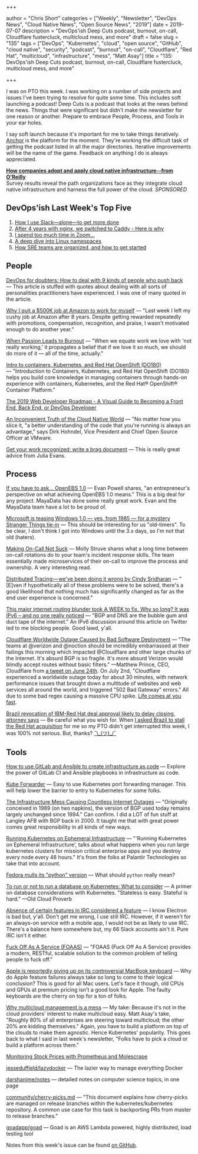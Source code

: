 +++

author = "Chris Short"
categories = ["Weekly", "Newsletter", "DevOps News", "Cloud Native News", "Open Source News", "2019"]
date = 2019-07-07
description = "DevOps'ish Deep Cuts podcast, burnout, on-call, Cloudflare fustercluck, multicloud mess, and more"
draft = false
slug = "135"
tags = ["DevOps", "Kubernetes", "cloud", "open source", "GitHub", "cloud native", "security", "podcast", "burnout", "on-call", "Cloudflare", "Red Hat", "multicloud", "infrastructure", "mess", "Matt Asay"]
title = "135: DevOps'ish Deep Cuts podcast, burnout, on-call, Cloudflare fustercluck, multicloud mess, and more"

+++

I was on PTO this week. I was working on a number of side projects and issues I've been trying to resolve for quite some time. This includes soft launching a podcast! Deep Cuts is a podcast that looks at the news behind the news. Things that were significant but didn't make the newsletter for one reason or another. Prepare to embrace People, Process, and Tools in your ear holes.

I say soft launch because it's important for me to take things iteratively. [Anchor](https://anchor.fm/devopsish) is the platform for the moment. They're working the difficult task of getting the podcast listed in all the major directories. Iterative improvements will be the name of the game. Feedback on anything I do is always appreciated.

[**How companies adopt and apply cloud native infrastructure--from O'Reilly**](https://www.oreilly.com/pub/cpc/224549)  
Survey results reveal the path organizations face as they integrate cloud native infrastructure and harness the full power of the cloud. *SPONSORED*

## DevOps'ish Last Week's Top Five

1. [How I use Slack—alone—to get more done](https://char.gd/blog/2019/how-i-use-slack-alone-to-get-more-done)
1. [After 4 years with nginx, we switched to Caddy - Here is why](https://engineering.hashnode.com/after-4-years-with-nginx-we-switched-to-caddy-here-is-why-cjxbv8eb2001ke8s1yl7ndroz)
1. [I spend too much time in Zoom...](https://medium.com/@joebeda/i-spend-too-much-time-in-zoom-5eedcea5cc90)
1. [A deep dive into Linux namespaces](http://ifeanyi.co/posts/linux-namespaces-part-1/)
1. [How SRE teams are organized, and how to get started](https://cloud.google.com/blog/products/devops-sre/how-sre-teams-are-organized-and-how-to-get-started)

## People

[DevOps for doubters: How to deal with 9 kinds of people who push back](https://enterprisersproject.com/article/2019/7/devops-for-doubters-9-tips) — This article is stuffed with quotes about dealing with all sorts of personalities practitioners have experienced. I was one of many quoted in the article.

[Why I quit a $500K job at Amazon to work for myself](https://danielvassallo.com/only-intrinsic-motivation-lasts/) — "Last week I left my cushy job at Amazon after 8 years. Despite getting rewarded repeatedly with promotions, compensation, recognition, and praise, I wasn't motivated enough to do another year."

[When Passion Leads to Burnout](https://hbr.org/2019/07/when-passion-leads-to-burnout) — "When we equate work we love with 'not really working,' it propagates a belief that if we love it so much, we should do more of it — all of the time, actually."

[Intro to containers, Kubernetes, and Red Hat OpenShift (DO180)](https://www.redhat.com/en/services/training/do180-introduction-containers-kubernetes-red-hat-openshift) — "Introduction to Containers, Kubernetes, and Red Hat OpenShift (DO180) helps you build core knowledge in managing containers through hands-on experience with containers, Kubernetes, and the Red Hat® OpenShift® Container Platform."

[The 2019 Web Developer Roadmap - A Visual Guide to Becoming a Front End, Back End, or DevOps Developer](https://www.freecodecamp.org/news/2019-web-developer-roadmap/)

[An Inconvenient Truth of the Cloud Native World](https://www.tfir.io/2019/07/05/cloud-native-trends-security-risk-dirk-hohndel-cncf-kubecon/) — "No matter how you slice it, "a better understanding of the code that you're running is always an advantage," says Dirk Hohndel, Vice President and Chief Open Source Officer at VMware.

[Get your work recognized: write a brag document](https://jvns.ca/blog/brag-documents/) — This is really great advice from Julia Evans.

## Process

[If you have to ask... OpenEBS 1.0](https://medium.com/mayadata/if-you-have-to-ask-openebs-1-0-dd4a1663c8a9) — Evan Powell shares, "an entrepreneur's perspective on what achieving OpenEBS 1.0 means." This is a big deal for any project. MayaData has done some really great work. Evan and the MayaData team have a lot to be proud of.

[Microsoft is teasing Windows 1.0 — yes, from 1985 — for a mystery Stranger Things tie-in](https://www.theverge.com/tldr/2019/7/5/20683448/microsoft-windows-1-0-stranger-things-season-3-upside-down-july-8) — This should be interesting for us "old-timers". To be clear, I don't think I got into Windows until the 3.x days, so I'm not that old (haters).

[Making On-Call Not Suck](https://dev.to/molly_struve/making-on-call-not-suck-490) — Molly Struve shares what a long time between on-call rotations do to your team's incident response skills. The team essentially made microservices of their on-call to improve the process and ownership. A very interesting read.

[Distributed Tracing — we've been doing it wrong by Cindy Sridharan](https://medium.com/@copyconstruct/distributed-tracing-weve-been-doing-it-wrong-39fc92a857df) — "[E]ven if hypothetically all of these problems were to be solved, there's a good likelihood that nothing much has significantly changed as far as the end user experience is concerned."

[This major internet routing blunder took A WEEK to fix. Why so long? It was IPv6 – and no one really noticed](https://www.theregister.co.uk/2019/07/02/ipv6_routing_error/) — "BGP and DNS are the bubble gum and duct tape of the internet." An IPv6 discussion around this article on Twitter led to me blocking people. Good lawd, y'all.

[Cloudflare Worldwide Outage Caused by Bad Software Deployment](https://www.bleepingcomputer.com/news/technology/cloudflare-worldwide-outage-caused-by-bad-software-deployment/) — "The teams at @verizon and @noction should be incredibly embarrassed at their failings this morning which impacted @Cloudflare and other large chunks of the Internet. It's absurd BGP is so fragile. It's more absurd Verizon would blindly accept routes without basic filters." —Matthew Prince, CEO, Cloudflare from [a tweet on June 24th](https://twitter.com/eastdakota/status/1143182575680143361). On July 2nd, "Cloudflare experienced a worldwide outage today for about 30 minutes, with network performance issues that brought down a multitude of websites and web services all around the world, and triggered "502 Bad Gateway" errors." All due to some bad regex causing a massive CPU spike. [Life comes at you fast](https://blog.cloudflare.com/cloudflare-outage/).

[Brazil revocation of IBM-Red Hat deal approval likely to delay closing, attorney says](https://www.wraltechwire.com/2019/06/28/brazil-revocation-of-ibm-red-hat-deal-approval-likely-to-delay-closing-attorney-says/) — Be careful what you wish for. When [I asked Brazil to stall the Red Hat acquisition](https://twitter.com/ChrisShort/status/1145793603182239744) for me so my PTO didn't get interrupted this week, I was 100% not serious. But, thanks? [¯\\\_(ツ)\_/¯](https://chrisshort.net/shrug/)

## Tools

[How to use GitLab and Ansible to create infrastructure as code](https://about.gitlab.com/2019/07/01/using-ansible-and-gitlab-as-infrastructure-for-code/) — Explore the power of GitLab CI and Ansible playbooks in infrastructure as code.

[Kube Forwarder](https://kube-forwarder.pixelpoint.io/?utm_source=newsletter&utm_medium=devopsish&utm_campaign=135) — Easy to use Kubernetes port forwarding manager. This will help lower the barrier to entry to Kubernetes for some folks.

[The Infrastructure Mess Causing Countless Internet Outages](https://www.wired.com/story/bgp-route-leak-internet-outage/) — "Originally conceived in 1989 (on two napkins), the version of BGP used today remains largely unchanged since 1994." Can confirm. I did a LOT of fun stuff at Langley AFB with BGP back in 2000. It taught me that with great power comes great responsibility in all kinds of new ways.

[Running Kubernetes on Ephemeral Infrastructure](https://ctovision.com/running-kubernetes-on-ephemeral-infrastructure/) — "'Running Kubernetes on Ephemeral Infrastructure', talks about what happens when you run large kubernetes clusters for mission critical enterprise apps and you destroy every node every 48 hours." It's from the folks at Palantir Technologies so take that into account.

[Fedora mulls its "python" version](https://lwn.net/Articles/792718/) — What should `python` really mean?

[To run or not to run a database on Kubernetes: What to consider](https://cloud.google.com/blog/products/databases/to-run-or-not-to-run-a-database-on-kubernetes-what-to-consider) — A primer on database considerations with Kubernetes. "Stateless is easy. Stateful is hard." —Old Cloud Proverb

[Absence of certain features in IRC considered a feature](https://drewdevault.com/2019/07/01/Absence-of-features-in-IRC.html) — I know Electron is bad but, y'all. Don't get me wrong, I use still IRC. However, if it weren't for an always-on service with a mobile app, I would not be as likely to use IRC. There's a balance here somewhere but, my 66 Slack accounts ain't it. Pure IRC isn't it either.

[Fuck Off As A Service (FOAAS)](https://foaas.com/) — "FOAAS (Fuck Off As A Service) provides a modern, RESTful, scalable solution to the common problem of telling people to fuck off."

[Apple is reportedly giving up on its controversial MacBook keyboard](https://www.theverge.com/2019/7/4/20682079/apple-butterfly-switch-scissor-switch-2019-macbook-air-2020-macbook-pro) — Why do Apple feature failures always take so long to come to their logical conclusion? This is good for all Mac users. Let's face it though, old CPUs and GPUs at premium pricing isn't a good look for Apple. The faulty keyboards are the cherry on top for a ton of folks.

[Why multicloud management is a mess](https://www.techrepublic.com/article/why-multicloud-management-is-a-mess/) — My take: Because it's not in the cloud providers' interest to make multicloud easy. Matt Asay's take, "Roughly 80% of all enterprises are steering toward multicloud; the other 20% are kidding themselves." Again, you have to build a platform on top of the clouds to make them agnostic. Hence Kubernetes' popularity. This goes back to what I said in last week's newsletter, "Folks have to pick a cloud or build a platform across them."

[Monitoring Stock Prices with Prometheus and Molescrape](https://eliteinformatiker.de/2019/07/03/monitoring-stock-prices-with-prometheus-and-molescrape)

[jesseduffield/lazydocker](https://github.com/jesseduffield/lazydocker) — The lazier way to manage everything Docker

[darshanime/notes](https://github.com/darshanime/notes) — detailed notes on computer science topics, in one page

[community/cherry-picks.md](https://github.com/kubernetes/community/blob/master/contributors/devel/sig-release/cherry-picks.md) — "This document explains how cherry-picks are managed on release branches within the kubernetes/kubernetes repository. A common use case for this task is backporting PRs from master to release branches."

[goadapp/goad](https://github.com/goadapp/goad) — Goad is an AWS Lambda powered, highly distributed, load testing tool

Notes from this week's issue can be found [on GitHub](https://github.com/chris-short/devopsish.com).
